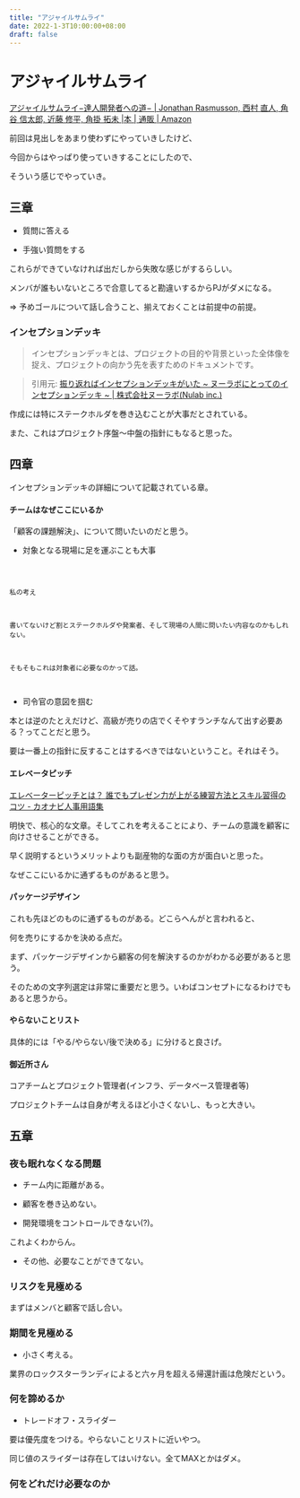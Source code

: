 ```yaml
---
title: "アジャイルサムライ"
date: 2022-1-3T10:00:00+08:00
draft: false
---
```

# アジャイルサムライ



[アジャイルサムライ−達人開発者への道− | Jonathan Rasmusson, 西村 直人, 角谷 信太郎, 近藤 修平, 角掛 拓未 |本 | 通販 | Amazon](https://www.amazon.co.jp/%E3%82%A2%E3%82%B8%E3%83%A3%E3%82%A4%E3%83%AB%E3%82%B5%E3%83%A0%E3%83%A9%E3%82%A4%E2%88%92%E9%81%94%E4%BA%BA%E9%96%8B%E7%99%BA%E8%80%85%E3%81%B8%E3%81%AE%E9%81%93%E2%88%92-Jonathan-Rasmusson/dp/4274068560)



前回は見出しをあまり使わずにやっていきしたけど、



今回からはやっぱり使っていきすることにしたので、



そういう感じでやっていき。



## 三章



* 質問に答える



* 手強い質問をする



これらができていなければ出だしから失敗な感じがするらしい。



メンバが誰もいないところで合意してると勘違いするからPJがダメになる。



=> 予めゴールについて話し合うこと、揃えておくことは前提中の前提。



### インセプションデッキ



> インセプションデッキとは、プロジェクトの目的や背景といった全体像を捉え、プロジェクトの向かう先を表すためのドキュメントです。



> 引用元: [振り返ればインセプションデッキがいた ~ ヌーラボにとってのインセプションデッキ ~ | 株式会社ヌーラボ(Nulab inc.)](https://nulab.com/ja/blog/nulab/inception-deck-in-nulab/)



作成には特にステークホルダを巻き込むことが大事だとされている。



また、これはプロジェクト序盤〜中盤の指針にもなると思った。



## 四章



インセプションデッキの詳細について記載されている章。



#### チームはなぜここにいるか



「顧客の課題解決」、について問いたいのだと思う。



* 対象となる現場に足を運ぶことも大事



```



私の考え



書いてないけど割とステークホルダや発案者、そして現場の人間に問いたい内容なのかもしれない。



そもそもこれは対象者に必要なのかって話。



```



* 司令官の意図を掴む



本とは逆のたとえだけど、高級が売りの店でくそやすランチなんて出す必要ある？ってことだと思う。



要は一番上の指針に反することはするべきではないということ。それはそう。



#### エレベータピッチ



[エレベーターピッチとは？ 誰でもプレゼン力が上がる練習方法とスキル習得のコツ - カオナビ人事用語集](https://www.kaonavi.jp/dictionary/elevator-pitch/)



明快で、核心的な文章。そしてこれを考えることにより、チームの意識を顧客に向けさせることができる。



早く説明するというメリットよりも副産物的な面の方が面白いと思った。



なぜここにいるかに通ずるものがあると思う。



#### パッケージデザイン



これも先ほどのものに通ずるものがある。どこらへんがと言われると、



何を売りにするかを決める点だ。



まず、パッケージデザインから顧客の何を解決するのかがわかる必要があると思う。



そのための文字列選定は非常に重要だと思う。いわばコンセプトになるわけでもあると思うから。



#### やらないことリスト



具体的には「やる/やらない/後で決める」に分けると良さげ。



#### 御近所さん



コアチームとプロジェクト管理者(インフラ、データベース管理者等)



プロジェクトチームは自身が考えるほど小さくないし、もっと大きい。



## 五章



### 夜も眠れなくなる問題



* チーム内に距離がある。



* 顧客を巻き込めない。



* 開発環境をコントロールできない(?)。



これよくわからん。



* その他、必要なことができてない。



### リスクを見極める



まずはメンバと顧客で話し合い。



### 期間を見極める



* 小さく考える。



業界のロックスターランディによると六ヶ月を超える帰還計画は危険だという。



### 何を諦めるか



* トレードオフ・スライダー



要は優先度をつける。やらないことリストに近いやつ。



同じ値のスライダーは存在してはいけない。全てMAXとかはダメ。



### 何をどれだけ必要なのか

